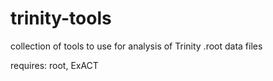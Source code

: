 # trinity-tools
collection of tools to use for analysis of Trinity .root data files

requires: root, ExACT